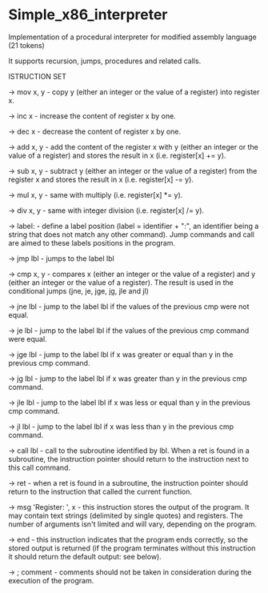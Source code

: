 # Simple_x86_interpreter

Implementation of a procedural interpreter for modified assembly language (21 tokens)

It supports recursion, jumps, procedures and related calls.

ISTRUCTION SET

-> mov x, y - copy y (either an integer or the value of a register) into register x.

-> inc x - increase the content of register x by one.

-> dec x - decrease the content of register x by one.

-> add x, y - add the content of the register x with y (either an integer or the value of a register) and stores the result in x (i.e. register[x] += y).

-> sub x, y - subtract y (either an integer or the value of a register) from the register x and stores the result in x (i.e. register[x] -= y).

-> mul x, y - same with multiply (i.e. register[x] *= y).

-> div x, y - same with integer division (i.e. register[x] /= y).

-> label: - define a label position (label = identifier + ":", an identifier being a string that does not match any other command). Jump commands and call are aimed to these labels positions in the program.

-> jmp lbl - jumps to the label lbl

-> cmp x, y - compares x (either an integer or the value of a register) and y (either an integer or the value of a register). The result is used in the conditional jumps (jne, je, jge, jg, jle and jl)

-> jne lbl - jump to the label lbl if the values of the previous cmp were not equal.

-> je lbl - jump to the label lbl if the values of the previous cmp command were equal.

-> jge lbl - jump to the label lbl if x was greater or equal than y in the previous cmp command.

-> jg lbl - jump to the label lbl if x was greater than y in the previous cmp command.

-> jle lbl - jump to the label lbl if x was less or equal than y in the previous cmp command.

-> jl lbl - jump to the label lbl if x was less than y in the previous cmp command.

-> call lbl - call to the subroutine identified by lbl. When a ret is found in a subroutine, the instruction pointer should return to the instruction next to this call command.

-> ret - when a ret is found in a subroutine, the instruction pointer should return to the instruction that called the current function.

-> msg 'Register: ', x - this instruction stores the output of the program. It may contain text strings (delimited by single quotes) and registers. The number of arguments isn't limited and will vary, depending on the program.

-> end - this instruction indicates that the program ends correctly, so the stored output is returned (if the program terminates without this instruction it should return the default output: see below).

-> ; comment - comments should not be taken in consideration during the execution of the program.
